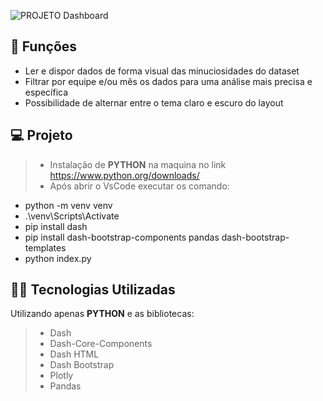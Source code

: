 ![PROJETO Dashboard](https://user-images.githubusercontent.com/103602522/175695715-76b513e9-cd4d-4927-9681-a815555d88cf.jpg)

## 🔧 Funções

- Ler e dispor dados de forma visual das minuciosidades do dataset
- Filtrar por equipe e/ou mês os dados para uma análise mais precisa e específica
- Possibilidade de alternar entre o tema claro e escuro do layout

## 💻 Projeto

> - Instalação de **PYTHON** na maquina no link https://www.python.org/downloads/
> - Após abrir o VsCode executar os comando:
- python -m venv venv
- .\venv\Scripts\Activate
- pip install dash
- pip install dash-bootstrap-components pandas dash-bootstrap-templates
- python index.py
  
## 👨‍💻 Tecnologias Utilizadas

Utilizando apenas **PYTHON** e as bibliotecas:
> - Dash
> - Dash-Core-Components
> - Dash HTML
> - Dash Bootstrap
> - Plotly
> - Pandas

